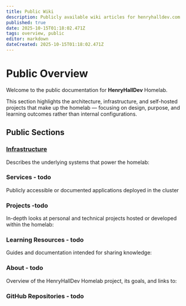 ```yaml
---
title: Public Wiki
description: Publicly available wiki articles for henryhalldev.com
published: true
date: 2025-10-15T01:18:02.471Z
tags: overview, public
editor: markdown
dateCreated: 2025-10-15T01:18:02.471Z
---
```


# Public Overview

Welcome to the public documentation for **HenryHallDev** Homelab.

This section highlights the architecture, infrastructure, and self-hosted projects that make up the homelab — focusing on design, purpose, and learning outcomes rather than internal configurations.

## Public Sections
### [Infrastructure](/public/infrastructure)
Describes the underlying systems that power the homelab:

### Services - todo
Publicly accessible or documented applications deployed in the cluster

### Projects -todo
In-depth looks at personal and technical projects hosted or developed within the homelab:

### Learning Resources - todo
Guides and documentation intended for sharing knowledge:

### About - todo
Overview of the HenryHallDev Homelab project, its goals, and links to:

### GitHub Repositories - todo
